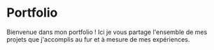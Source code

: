 # Portfolio
Bienvenue dans mon portfolio ! Ici je vous partage l'ensemble de mes projets que j'accomplis au fur et à mesure de mes expériences.
